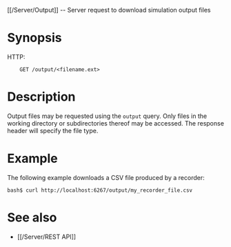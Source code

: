 [[/Server/Output]] -- Server request to download simulation output files

# Synopsis
HTTP:
~~~
    GET /output/<filename.ext>
~~~

# Description

Output files may be requested using the `output` query. Only files in the working directory or subdirectories thereof may be accessed. The response header will specify the file type.

# Example

The following example downloads a CSV file produced by a recorder:
~~~
bash$ curl http://localhost:6267/output/my_recorder_file.csv
~~~

# See also

* [[/Server/REST API]]
